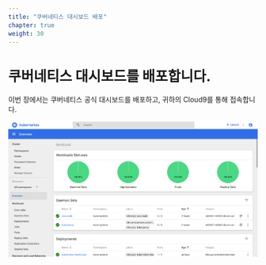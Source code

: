 ```yaml
---
title: "쿠버네티스 대시보드 배포"
chapter: true
weight: 30
---
```


# 쿠버네티스 대시보드를 배포합니다.

이번 장에서는 쿠버네티스 공식 대시보드를 배포하고, 
귀하의 Cloud9를 통해 접속합니다.

![대시보드](/images/dashboard.png)
